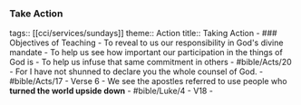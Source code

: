 ### Take Action 
tags:: [[cci/services/sundays]] 
theme:: Action
title:: Taking Action
	- ### Objectives of Teaching
		- To reveal to us our responsibility in God's divine mandate
		- To help us see how important our participation in the things of God is
		- To help us infuse that same commitment in others
	- #bible/Acts/20
		- For I have not shunned to declare you the whole counsel of God.
	- #bible/Acts/17
		- Verse 6
			- We see the apostles referred to use people who **turned the world upside down**
	- #bible/Luke/4
		- V18 -